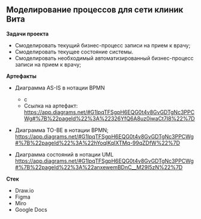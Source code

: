 ## Моделирование процессов для сети клиник Вита

**Задачи проекта**

- Смоделировать текущий бизнес-процесс записи на прием к врачу;
- Смоделировать текущее состояние системы.
- Смоделировать необходимый автоматизированный бизнес-процесс записи на прием к врачу;

**Артефакты**

- Диаграмма AS-IS в нотации BPMN
  - с
  - Ссылка на артефакт: https://app.diagrams.net/#G1lpqTFSgpH6EQG0t4v8GvGDTgNc3PPCWg#%7B%22pageId%22%3A%22326YfQ6A8uz0iwaCt7I8%22%7D
    
- Диаграмма TO-BE в нотации BPMN;
  https://app.diagrams.net/#G1lpqTFSgpH6EQG0t4v8GvGDTgNc3PPCWg#%7B%22pageId%22%3A%22hYoqlKqIXTMq-99qZDfW%22%7D

- Диаграмма состояний в нотации UML
https://app.diagrams.net/#G1lpqTFSgpH6EQG0t4v8GvGDTgNc3PPCWg#%7B%22pageId%22%3A%22anxewemBDnC__M29I5zN%22%7D
    
**Стек**
- Draw.io
- Figma
- Miro
- Google Docs

